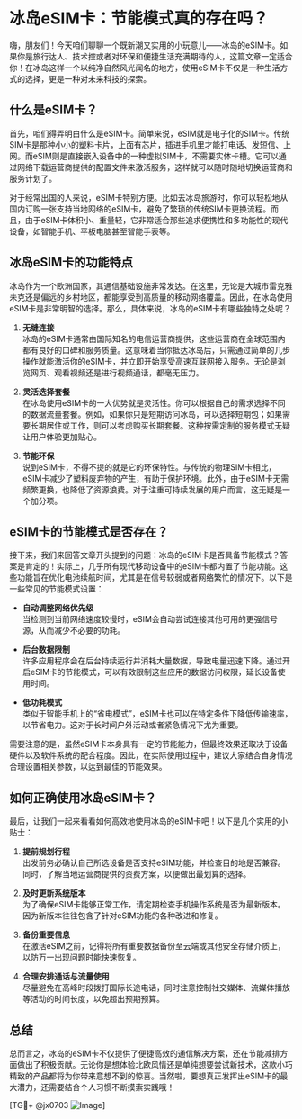 # 冰岛eSIM卡：节能模式真的存在吗？

嗨，朋友们！今天咱们聊聊一个既新潮又实用的小玩意儿——冰岛的eSIM卡。如果你是旅行达人、技术控或者对环保和便捷生活充满期待的人，这篇文章一定适合你！在冰岛这样一个以纯净自然风光闻名的地方，使用eSIM卡不仅是一种生活方式的选择，更是一种对未来科技的探索。

## 什么是eSIM卡？

首先，咱们得弄明白什么是eSIM卡。简单来说，eSIM就是电子化的SIM卡。传统SIM卡是那种小小的塑料卡片，上面有芯片，插进手机里才能打电话、发短信、上网。而eSIM则是直接嵌入设备中的一种虚拟SIM卡，不需要实体卡槽。它可以通过网络下载运营商提供的配置文件来激活服务，这样就可以随时随地切换运营商和服务计划了。

对于经常出国的人来说，eSIM卡特别方便。比如去冰岛旅游时，你可以轻松地从国内订购一张支持当地网络的eSIM卡，避免了繁琐的传统SIM卡更换流程。而且，由于eSIM卡体积小、重量轻，它非常适合那些追求便携性和多功能性的现代设备，如智能手机、平板电脑甚至智能手表等。

## 冰岛eSIM卡的功能特点

冰岛作为一个欧洲国家，其通信基础设施非常发达。在这里，无论是大城市雷克雅未克还是偏远的乡村地区，都能享受到高质量的移动网络覆盖。因此，在冰岛使用eSIM卡是非常明智的选择。那么，具体来说，冰岛的eSIM卡有哪些独特之处呢？

1. **无缝连接**  
   冰岛的eSIM卡通常由国际知名的电信运营商提供，这些运营商在全球范围内都有良好的口碑和服务质量。这意味着当你抵达冰岛后，只需通过简单的几步操作就能激活你的eSIM卡，并立即开始享受高速互联网接入服务。无论是浏览网页、观看视频还是进行视频通话，都毫无压力。

2. **灵活选择套餐**  
   在冰岛使用eSIM卡的一大优势就是灵活性。你可以根据自己的需求选择不同的数据流量套餐。例如，如果你只是短期访问冰岛，可以选择短期包；如果需要长期居住或工作，则可以考虑购买长期套餐。这种按需定制的服务模式无疑让用户体验更加贴心。

3. **节能环保**  
   说到eSIM卡，不得不提的就是它的环保特性。与传统的物理SIM卡相比，eSIM卡减少了塑料废弃物的产生，有助于保护环境。此外，由于eSIM卡无需频繁更换，也降低了资源浪费。对于注重可持续发展的用户而言，这无疑是一个加分项。

## eSIM卡的节能模式是否存在？

接下来，我们来回答文章开头提到的问题：冰岛的eSIM卡是否具备节能模式？答案是肯定的！实际上，几乎所有现代移动设备中的eSIM卡都内置了节能功能。这些功能旨在优化电池续航时间，尤其是在信号较弱或者网络繁忙的情况下。以下是一些常见的节能模式设置：

- **自动调整网络优先级**  
  当检测到当前网络速度较慢时，eSIM会自动尝试连接其他可用的更强信号源，从而减少不必要的功耗。
  
- **后台数据限制**  
  许多应用程序会在后台持续运行并消耗大量数据，导致电量迅速下降。通过开启eSIM卡的节能模式，可以有效限制这些应用的数据访问权限，延长设备使用时间。

- **低功耗模式**  
  类似于智能手机上的“省电模式”，eSIM卡也可以在特定条件下降低传输速率，以节省电力。这对于长时间户外活动或者紧急情况下尤为重要。

需要注意的是，虽然eSIM卡本身具有一定的节能能力，但最终效果还取决于设备硬件以及软件系统的配合程度。因此，在实际使用过程中，建议大家结合自身情况合理设置相关参数，以达到最佳的节能效果。

## 如何正确使用冰岛eSIM卡？

最后，让我们一起来看看如何高效地使用冰岛的eSIM卡吧！以下是几个实用的小贴士：

1. **提前规划行程**  
   出发前务必确认自己所选设备是否支持eSIM功能，并检查目的地是否兼容。同时，了解当地运营商提供的资费方案，以便做出最划算的选择。

2. **及时更新系统版本**  
   为了确保eSIM卡能够正常工作，请定期检查手机操作系统是否为最新版本。因为新版本往往包含了针对eSIM功能的各种改进和修复。

3. **备份重要信息**  
   在激活eSIM之前，记得将所有重要数据备份至云端或其他安全存储介质上，以防万一出现问题时能快速恢复。

4. **合理安排通话与流量使用**  
   尽量避免在高峰时段拨打国际长途电话，同时注意控制社交媒体、流媒体播放等活动的时间长度，以免超出预期预算。

## 总结

总而言之，冰岛的eSIM卡不仅提供了便捷高效的通信解决方案，还在节能减排方面做出了积极贡献。无论你是想体验北欧风情还是单纯想要尝试新技术，这款小巧精致的产品都将为你带来意想不到的惊喜。当然啦，要想真正发挥出eSIM卡的最大潜力，还需要结合个人习惯不断摸索实践哦！

[TG💪+ @jx0703 ![Image](https://github.com/user-attachments/assets/dbca1d08-cadb-493c-b0ec-ad6f7a83f270)]